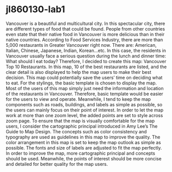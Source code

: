 # jl860130-lab1
  Vancouver is a beautiful and multicultural city. In this spectacular city, there are different types of food that could be found. People from other countries even state that their native food in Vancouver is more delicious than in their native countries. According to Food Services Industry, there are more than 5,000 restaurants in Greater Vancouver right now. There are: American, Italian, Chinese, Japanese, Indian, Korean…etc. In this case, the residents in Vancouver usually face a serious question during the lunch and dinner time: What should I eat today? Therefore, I decided to create this map: Vancouver Top 10 Restaurants. In this map, 10 of the best restaurants are listed, and the clear detail is also displayed to help the map users to make their best decision. This map could potentially save the users’ time on deciding what to eat. 
  For the stylings, the basic template is chosen to display the map. Most of the users of this map simply just need the information and location of the restaurants in Vancouver. Therefore, basic template would be easier for the users to view and operate. Meanwhile, I tend to keep the map components such as roads, buildings, and labels as simple as possible, so the users can mainly focus on their point of interest. In order to let the map work at more than one zoom level, the added points are set to style across zoom page.
To ensure that the map is visually comfortable for the map users, I consider the cartographic principal introduced in Amy Lee’s The Guide to Map Design. The concepts such as color consistency and typography are used as guidelines in this map to improve the quality. The color arrangement in this map is set to keep the map outlook as simple as possible. The fonts and size of labels are adjusted to fit the map perfectly. In order to improve the map, more cartographic principal and concepts should be used. Meanwhile, the points of interest should be more concise and detailed for better quality for the map users. 

